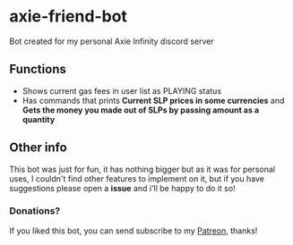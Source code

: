 # axie-friend-bot
Bot created for my personal Axie Infinity discord server

## Functions
* Shows current gas fees in user list as PLAYING status
* Has commands that prints **Current SLP prices in some currencies** and **Gets the money you made out of SLPs by passing amount as a quantity**  

## Other info
This bot was just for fun, it has nothing bigger but as it was for personal uses, I couldn't find other features to implement on it, but if you have suggestions
please open a **issue** and i'll be happy to do it so!

### Donations?
If you liked this bot, you can send subscribe to my [Patreon]('https://www.patreon.com/wyvern800'), thanks!
